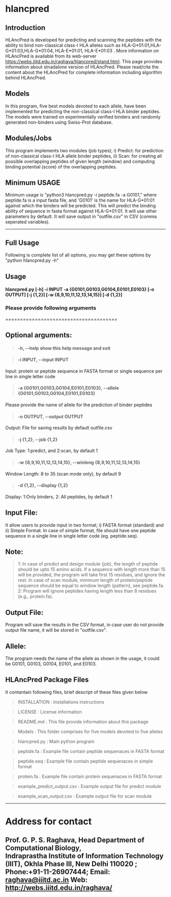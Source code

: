 # hlancpred
## Introduction
HLAncPred is developed for predicting and scanning the peptides with the ability to bind non-classical class-I HLA alleles such as HLA-G\*01:01,HLA-G\*01:03,HLA-G\*01:04, HLA-E\*01:01, HLA-E\*01:03 . More information on HLAncPred is available from its web-server https://webs.iiitd.edu.in/raghava/hlancpred/stand.html. This page provides information about stnadalone version of HLAncPred. Please read/cite the content about the HLAncPred for complete information including algorithm behind HLAncPred.

## Models
In this program, five best models devoted to each allele, have been implemented for predicting the non-classical class-I HLA binder peptides. The models were trained on experimentally verified binders and randomly generated non-binders using Swiss-Prot database.

## Modules/Jobs
This program implements two modules (job types); i) Predict: for prediction of non-classical class-I HLA allele binder peptides, ii) Scan: for creating all possible overlapping peptides of given length (window) and computing binding  potential (score) of the overlapping peptides.

## Minimum USAGE
Minimum usage is "python3 hlancpred.py -i peptide.fa -a G0101," where peptide.fa is a input fasta file, and 'G0101' is the name for HLA-G\*01:01 against which the binders will be predicted. This will predict the binding ability of sequence in fasta format against HLA-G\*01:01. It will use other parameters by default. It will save output in "outfile.csv" in CSV (comma seperated variables).

-------------------------------------------------------------------------------------------------------------

## Full Usage
Following is complete list of all options, you may get these options by "python hlancpred.py -h"


## Usage
#### hlancpred.py [-h] -i INPUT -a {G0101,G0103,G0104,E0101,E0103} [-o OUTPUT] [-j {1,2}] [-w {8,9,10,11,12,13,14,15}] [-d {1,2}]


### Please provide following arguments
======================================

## Optional arguments:
  >#### -h, --help            show this help message and exit
  
  >#### -i INPUT, --input INPUT
  Input: protein or peptide sequence in FASTA format or single sequence per line in single letter code
                        
  >#### -a {G0101,G0103,G0104,E0101,E0103}, --allele {G0101,G0103,G0104,E0101,E0103}
  Please provide the name of allele for the prediction of binder peptides
                        
  >#### -o OUTPUT, --output OUTPUT
  Output: File for saving results by default outfile.csv
  >#### -j {1,2}, --job {1,2}
  Job Type: 1:predict, and 2:scan, by default 1
  >#### -w {8,9,10,11,12,13,14,15}, --winleng {8,9,10,11,12,13,14,15}
  Window Length: 8 to 35 (scan mode only), by default 9
  >#### -d {1,2}, --display {1,2}
  Display: 1:Only binders, 2: All peptides, by default 1

## **Input File:** 
It allow users to provide input in two format; i) FASTA format (standard) and ii) Simple Format. In case of simple format, file should have one peptide sequence in a single line in single letter code (eg. peptide.seq). 


## **Note:**
>1: In case of predict and design module (job), the length of peptide should be upto 15 amino acids. If a sequence with length more than 15 will be provided, the program will take first 15 residues, and ignore the rest. In case of scan module, minimum length of protein/peptide sequence should be equal to window length (pattern), see peptide.fa.
>2: Program will ignore peptides having length less than 8 residues (e.g., protein.fa).

## **Output File:** 
Program will save the results in the CSV format, in case user do not provide output file name, it will be stored in "outfile.csv".

## **Allele:** 
The program needs the name of the allele as shown in the usage, it could be G0101, G0103, G0104, E0101, and E0103.

## HLAncPred Package Files
It contantain following files, brief descript of these files given below

>INSTALLATION  			: Installations instructions

>LICENSE       			: License information

>README.md     			: This file provide information about this package

>Models           		: This folder comprises for five models devoted to five alleles

>hlancpred.py 			: Main python program 

>peptide.fa			: Example file contain peptide sequenaces in FASTA format

>peptide.seq			: Example file contain peptide sequenaces in simple format

>protein.fa			: Example file contain protein sequenaces in FASTA format 

>example_predict_output.csv	: Example output file for predict module

>example_scan_output.csv		: Example output file for scan module
-------------------------------------------------------------------
# Address for contact
Prof. G. P. S. Raghava, Head Department of Computational Biology,            
Indraprastha Institute of Information Technology (IIIT), 
Okhla Phase III, New Delhi 110020 ; Phone:+91-11-26907444; 
Email: raghava@iiitd.ac.in  Web: http://webs.iiitd.edu.in/raghava/
--------------------------------------------------------------------
